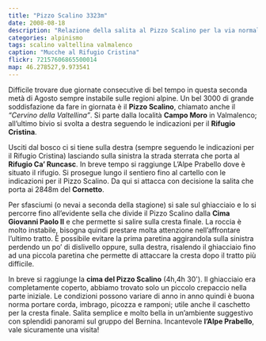 ```yaml
---
title: "Pizzo Scalino 3323m"
date: 2008-08-18
description: "Relazione della salita al Pizzo Scalino per la via normale da Campo Moro"
categories: alpinismo
tags: scalino valtellina valmalenco
caption: "Mucche al Rifugio Cristina"
flickr: 72157606865500014
map: 46.278527,9.973541
---
```


Difficile trovare due giornate consecutive di bel tempo in questa seconda metà di Agosto sempre instabile sulle regioni alpine. Un bel 3000 di grande soddisfazione da fare in giornata è il **Pizzo Scalino**, chiamato anche il *&ldquo;Cervino della Valtellina&rdquo;*. Si parte dalla località **Campo Moro** in Valmalenco; all’ultimo bivio si svolta a destra seguendo le indicazioni per il **Rifugio Cristina**.

Usciti dal bosco ci si tiene sulla destra (sempre seguendo le indicazioni per il Rifugio Cristina) lasciando sulla sinistra la strada sterrata che porta al **Rifugio Ca’ Runcasc**. In breve tempo si raggiunge L’Alpe Prabello dove è situato il rifugio. Si prosegue lungo il sentiero fino al cartello con le indicazioni per il Pizzo Scalino. Da qui si attacca con decisione la salita che porta ai 2848m del **Cornetto**.

Per sfasciumi (o nevai a seconda della stagione) si sale sul ghiacciaio e lo si percorre fino all’evidente sella che divide il Pizzo Scalino dalla **Cima Giovanni Paolo II** e che permette si salire sulla cresta finale. La roccia è molto instabile, bisogna quindi prestare molta attenzione nell’affrontare l’ultimo tratto. È possibile evitare la prima paretina aggirandola sulla sinistra perdendo un po’ di dislivello oppure, sulla destra, risalendo il ghiacciaio fino ad una piccola paretina che permette di attaccare la cresta dopo il tratto più difficile.

In breve si raggiunge la **cima del Pizzo Scalino** (4h,4h 30'). Il ghiacciaio era completamente coperto, abbiamo trovato solo un piccolo crepaccio nella parte iniziale. Le condizioni possono variare di anno in anno quindi è buona norma portare corda, imbrago, picozza e ramponi; utile anche il caschetto per la cresta finale. Salita semplice e molto bella in un’ambiente suggestivo con splendidi panorami sul gruppo del Bernina. Incantevole **l’Alpe Prabello**, vale sicuramente una visita!
